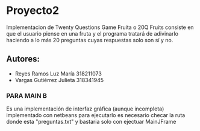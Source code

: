 # Proyecto2
Implementacion de Twenty Questions Game Fruita o 20Q Fruits  consiste en que el usuario
piense en una fruta y el programa tratará de adivinarlo haciendo  a lo más 20 preguntas
cuyas respuestas solo son sí y no.

## Autores:
* Reyes Ramos Luz María  318211073
* Vargas Gutiérrez Julieta 318341945

### PARA MAIN B ###
Es una implementación de interfaz gráfica (aunque incompleta) implementado con
netbeans para ejecutarlo es necesario checar la ruta donde esta "preguntas.txt"
y bastaria solo con ejectuar MainJFrame
